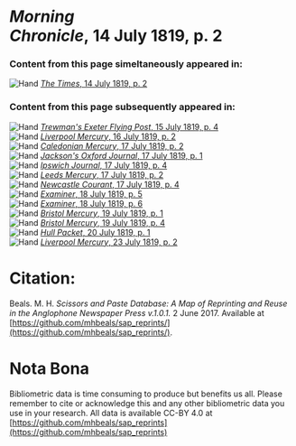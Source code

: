 # *Morning Chronicle*, 14 July 1819, p. 2  
  
### Content from this page simeltaneously appeared in:  
![Hand](http://scissorsandpaste.net/wp-content/uploads/2017/06/smallhandpointer.png) [*The Times*, 14 July 1819, p. 2](https://mhbeals.github.io/sap_html/The-Times/The-Times-14-July-1819-p-2)  
  
### Content from this page subsequently appeared in:  
![Hand](http://scissorsandpaste.net/wp-content/uploads/2017/06/smallhandpointer.png) [*Trewman's Exeter Flying Post*, 15 July 1819, p. 4](https://mhbeals.github.io/sap_html/Trewman's-Exeter-Flying-Post/Trewman's-Exeter-Flying-Post-15-July-1819-p-4)  
![Hand](http://scissorsandpaste.net/wp-content/uploads/2017/06/smallhandpointer.png) [*Liverpool Mercury*, 16 July 1819, p. 2](https://mhbeals.github.io/sap_html/Liverpool-Mercury/Liverpool-Mercury-16-July-1819-p-2)  
![Hand](http://scissorsandpaste.net/wp-content/uploads/2017/06/smallhandpointer.png) [*Caledonian Mercury*, 17 July 1819, p. 2](https://mhbeals.github.io/sap_html/Caledonian-Mercury/Caledonian-Mercury-17-July-1819-p-2)  
![Hand](http://scissorsandpaste.net/wp-content/uploads/2017/06/smallhandpointer.png) [*Jackson's Oxford Journal*, 17 July 1819, p. 1](https://mhbeals.github.io/sap_html/Jackson's-Oxford-Journal/Jackson's-Oxford-Journal-17-July-1819-p-1)  
![Hand](http://scissorsandpaste.net/wp-content/uploads/2017/06/smallhandpointer.png) [*Ipswich Journal*, 17 July 1819, p. 4](https://mhbeals.github.io/sap_html/Ipswich-Journal/Ipswich-Journal-17-July-1819-p-4)  
![Hand](http://scissorsandpaste.net/wp-content/uploads/2017/06/smallhandpointer.png) [*Leeds Mercury*, 17 July 1819, p. 2](https://mhbeals.github.io/sap_html/Leeds-Mercury/Leeds-Mercury-17-July-1819-p-2)  
![Hand](http://scissorsandpaste.net/wp-content/uploads/2017/06/smallhandpointer.png) [*Newcastle Courant*, 17 July 1819, p. 4](https://mhbeals.github.io/sap_html/Newcastle-Courant/Newcastle-Courant-17-July-1819-p-4)  
![Hand](http://scissorsandpaste.net/wp-content/uploads/2017/06/smallhandpointer.png) [*Examiner*, 18 July 1819, p. 5](https://mhbeals.github.io/sap_html/Examiner/Examiner-18-July-1819-p-5)  
![Hand](http://scissorsandpaste.net/wp-content/uploads/2017/06/smallhandpointer.png) [*Examiner*, 18 July 1819, p. 6](https://mhbeals.github.io/sap_html/Examiner/Examiner-18-July-1819-p-6)  
![Hand](http://scissorsandpaste.net/wp-content/uploads/2017/06/smallhandpointer.png) [*Bristol Mercury*, 19 July 1819, p. 1](https://mhbeals.github.io/sap_html/Bristol-Mercury/Bristol-Mercury-19-July-1819-p-1)  
![Hand](http://scissorsandpaste.net/wp-content/uploads/2017/06/smallhandpointer.png) [*Bristol Mercury*, 19 July 1819, p. 4](https://mhbeals.github.io/sap_html/Bristol-Mercury/Bristol-Mercury-19-July-1819-p-4)  
![Hand](http://scissorsandpaste.net/wp-content/uploads/2017/06/smallhandpointer.png) [*Hull Packet*, 20 July 1819, p. 1](https://mhbeals.github.io/sap_html/Hull-Packet/Hull-Packet-20-July-1819-p-1)  
![Hand](http://scissorsandpaste.net/wp-content/uploads/2017/06/smallhandpointer.png) [*Liverpool Mercury*, 23 July 1819, p. 2](https://mhbeals.github.io/sap_html/Liverpool-Mercury/Liverpool-Mercury-23-July-1819-p-2)  


# Citation: 

Beals. M. H. *Scissors and Paste Database: A Map of Reprinting and Reuse in the Anglophone Newspaper Press v.1.0.1.* 2 June 2017. Available at [https://github.com/mhbeals/sap_reprints/](https://github.com/mhbeals/sap_reprints/). 

# Nota Bona

Bibliometric data is time consuming to produce but benefits us all. Please remember to cite or acknowledge this and any other bibliometric data you use in your research. All data is available CC-BY 4.0 at [https://github.com/mhbeals/sap_reprints](https://github.com/mhbeals/sap_reprints)